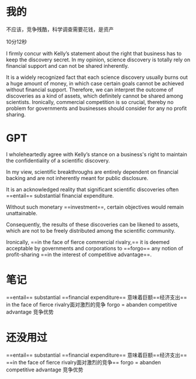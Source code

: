 # 我的

不应该，竞争残酷，科学调查需要花钱，是资产

10分12秒

I firmly concur with Kelly’s statement about the right that business has to keep the discovery secret. In my opinion, science discovery is totally rely on financial support and can not be shared inherently.

It is a widely recognized fact that each science discovery usually burns out a huge amount of money, in which case certain goals cannot be achieved without financial support. Therefore, we can interpret the outcome of discoveries as a kind of assets, which definitely cannot be shared among scientists. Ironically, commercial competition is so crucial, thereby no problem for governments and businesses should consider for any no profit sharing.

# GPT
I wholeheartedly agree with Kelly’s stance on a business's right to maintain the confidentiality of a scientific discovery. 

In my view, scientific breakthroughs are entirely dependent on financial backing and are not inherently meant for public disclosure.

It is an acknowledged reality that significant scientific discoveries often ==entail== substantial financial expenditure.

Without such monetary ==investment==, certain objectives would remain unattainable. 

Consequently, the results of these discoveries can be likened to assets, which are not to be freely distributed among the scientific community. 

Ironically, ==in the face of fierce commercial rivalry,== it is deemed acceptable by governments and corporations to ==forgo== any notion of profit-sharing ==in the interest of competitive advantage==.

# 笔记
==entail== substantial ==financial expenditure==
意味着巨额==经济支出==
in the face of fierce rivalry面对激烈的竞争
forgo = abanden
competitive advantage 竞争优势
# 还没用过
==entail== substantial ==financial expenditure==
意味着巨额==经济支出==
==in the face of fierce rivalry面对激烈的竞争==
forgo = abanden
competitive advantage 竞争优势